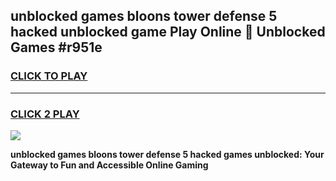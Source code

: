 
## unblocked games bloons tower defense 5 hacked unblocked game Play Online 👋 Unblocked Games #r951e
<h3>
<a href="https://premium.freeplayer.one?title=unblocked_games_bloons_tower_defense_5_hacked&ref=21F">CLICK TO PLAY</a></h3>
<hr>

<h3>
<a href="https://premium.freeplayer.one?title=unblocked_games_bloons_tower_defense_5_hacked&ref=21F">CLICK 2 PLAY</a>
  
</h3>

<a href="https://premium.freeplayer.one?title=unblocked_games_bloons_tower_defense_5_hacked&ref=21F/"><img src="https://clearcache.store/games.png"></a>


**unblocked games bloons tower defense 5 hacked games unblocked: Your Gateway to Fun and Accessible Online Gaming**
